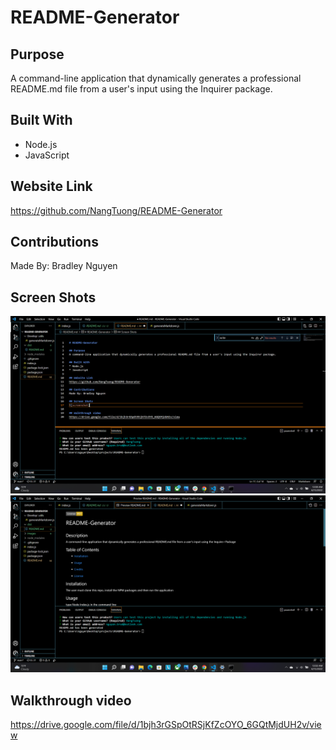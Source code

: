 # README-Generator

## Purpose
A command-line application that dynamically generates a professional README.md file from a user's input using the Inquirer package.

## Built With
* Node.js
* JavaScript

## Website Link
https://github.com/NangTuong/README-Generator

## Contributions
Made By: Bradley Nguyen

## Screen Shots
![screenshot](./images/Screenshot%20(5).png)
![screenshot](./images/Screenshot%20(6).png)

## Walkthrough video 
https://drive.google.com/file/d/1bjh3rGSpOtRSjKfZcOYO_6GQtMjdUH2v/view